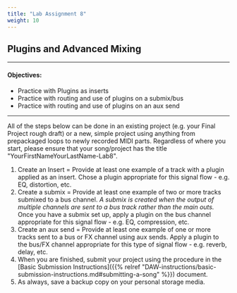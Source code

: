 ```yaml
---
title: "Lab Assignment 8"
weight: 10
---
```


<!-- # Lab Assignment 8 -->

## Plugins and Advanced Mixing

---

#### Objectives:

* Practice with Plugins as inserts
* Practice with routing and use of plugins on a submix/bus
* Practice with routing and use of plugins on an aux send

---

All of the steps below can be done in an existing project (e.g. your Final Project rough draft) or a new, simple project using anything from prepackaged loops to newly recorded MIDI parts. Regardless of where you start, please ensure that your song/project has the title "YourFirstNameYourLastName-Lab8".

1.  Create an Insert = Provide at least one example of a track with a plugin applied as an insert. Chose a plugin appropriate for this signal flow - e.g. EQ, distortion, etc.
2.  Create a submix = Provide at least one example of two or more tracks submixed to a bus channel.
    _A submix is created when the output of multiple channels are sent to a bus track rather than the main outs._
    Once you have a submix set up, apply a plugin on the bus channel appropriate for this signal flow - e.g. EQ, compression, etc.
3.  Create an aux send = Provide at least one example of one or more tracks sent to a bus or FX channel using aux sends. Apply a plugin to the bus/FX channel appropriate for this type of signal flow - e.g. reverb, delay, etc.
4.  When you are finished, submit your project using the procedure in the [Basic Submission Instructions]({{% relref "DAW-instructions/basic-submission-instructions.md#submitting-a-song" %}}) document.
5.  As always, save a backup copy on your personal storage media.
